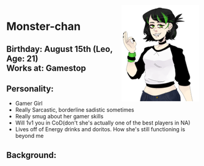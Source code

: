 <img src= "https://github.com/Pixelmation/Monster_Chan/blob/master/Images/monstergreen.png" width = 40% height = 40% align = "right">

<h1>
  Monster-chan
</h1>

<h2>
  Birthday: August 15th (Leo, Age: 21)<br>
  Works at: Gamestop
</h2>

<h2>
  Personality:
</h2>

<ul>
  <li>Gamer Girl</li>
  <li>Really Sarcastic, borderline sadistic sometimes</li>
  <li>Really smug about her gamer skills</li>
  <li>Will 1v1 you in CoD(don't she's actually one of the best players in NA)</li>
  <li>Lives off of Energy drinks and doritos. How she's still functioning is beyond me</li>
</ul>

<h2>
  Background:
</h2>

<p>
  
</p>

<p>
  
</p>
